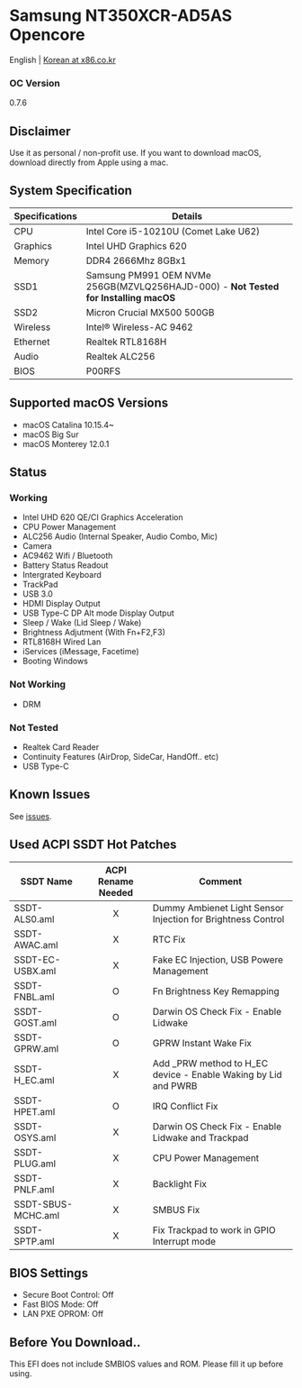 # Samsung NT350XCR-AD5AS Opencore
English | [Korean at x86.co.kr](https://x86.co.kr/mymac/6519428)
### OC Version
0.7.6
## Disclaimer 
Use it as personal / non-profit use. 
If you want to download macOS, download directly from Apple using a mac.
## System Specification
|Specifications|Details|
|------|---|
|CPU|Intel Core i5-10210U (Comet Lake U62) |
|Graphics|Intel UHD Graphics 620|
|Memory|DDR4 2666Mhz 8GBx1|
|SSD1|Samsung PM991 OEM NVMe 256GB(MZVLQ256HAJD-000) - **Not Tested for Installing macOS**|
|SSD2|Micron Crucial MX500 500GB|
|Wireless|Intel® Wireless-AC 9462|
|Ethernet|Realtek RTL8168H|
|Audio|Realtek ALC256|
|BIOS|P00RFS|
## Supported macOS Versions
* macOS Catalina 10.15.4~
* macOS Big Sur 
* macOS Monterey 12.0.1
## Status
### Working
* Intel UHD 620 QE/CI Graphics Acceleration
* CPU Power Management
* ALC256 Audio (Internal Speaker, Audio Combo, Mic)
* Camera
* AC9462 Wifi / Bluetooth
* Battery Status Readout
* Intergrated Keyboard
* TrackPad
* USB 3.0
* HDMI Display Output
* USB Type-C DP Alt mode Display Output
* Sleep / Wake (Lid Sleep / Wake)
* Brightness Adjutment (With Fn+F2,F3)
* RTL8168H Wired Lan
* iServices (iMessage, Facetime)
* Booting Windows
### Not Working
* DRM
### Not Tested
* Realtek Card Reader
* Continuity Features (AirDrop, SideCar, HandOff.. etc)
* USB Type-C
## Known Issues
See [issues](https://github.com/PKRN0/Samsung-NT350XCR-AD5AS-Opencore/issues).
## Used ACPI SSDT Hot Patches
|SSDT Name|ACPI Rename Needed|Comment|
|----------|:------------------:|------|
|SSDT-ALS0.aml|	X	|Dummy Ambienet Light Sensor Injection for Brightness Control|
|SSDT-AWAC.aml|	X	|RTC Fix|
|SSDT-EC-USBX.aml| X |Fake EC Injection, USB Powere Management|
|SSDT-FNBL.aml|	O	|Fn Brightness Key Remapping|
|SSDT-GOST.aml|	O |Darwin OS Check Fix - Enable Lidwake|
|SSDT-GPRW.aml|	O	|GPRW Instant Wake Fix|
|SSDT-H_EC.aml|	X	|Add _PRW method to H_EC device - Enable Waking by Lid and PWRB|
|SSDT-HPET.aml|	O |IRQ Conflict Fix|
|SSDT-OSYS.aml|	X	|Darwin OS Check Fix - Enable Lidwake and Trackpad|
|SSDT-PLUG.aml|	X	|CPU Power Management|
|SSDT-PNLF.aml|	X	|Backlight Fix|
|SSDT-SBUS-MCHC.aml|	X	|SMBUS Fix|
|SSDT-SPTP.aml|	X	|Fix Trackpad to work in GPIO Interrupt mode|

## BIOS Settings
* Secure Boot Control: Off
* Fast BIOS Mode: Off
* LAN PXE OPROM: Off
## Before You Download..
This EFI does not include SMBIOS values and ROM. Please fill it up before using.
